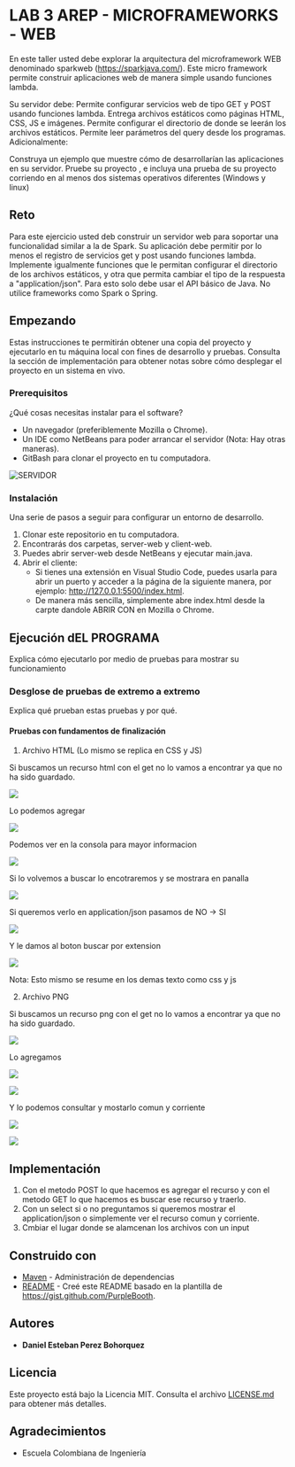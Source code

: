 # LAB 3 AREP - MICROFRAMEWORKS - WEB

En este taller usted debe explorar la arquitectura del microframework WEB denominado sparkweb (https://sparkjava.com/). Este micro framework permite construir aplicaciones web de manera simple usando funciones lambda.

Su servidor debe:
Permite configurar servicios web de tipo GET y POST usando funciones lambda.
Entrega archivos estáticos como páginas HTML, CSS, JS e imágenes.
Permite configurar el directorio de donde se leerán los archivos estáticos.
Permite leer parámetros del query  desde los programas.
Adicionalmente:

Construya un ejemplo que muestre cómo de desarrollarían las aplicaciones en su servidor.
Pruebe su proyecto , e incluya una prueba de su proyecto corriendo en al menos dos sistemas operativos diferentes (Windows y linux)
## Reto

Para este ejercicio usted deb construir un  servidor web para soportar una funcionalidad similar a la de Spark. Su aplicación debe permitir por lo menos el registro de servicios get y post usando funciones lambda. Implemente igualmente funciones que le permitan configurar el directorio de los archivos estáticos, y otra que permita cambiar el tipo de la respuesta a "application/json". Para esto solo debe usar el API básico de Java. No utilice frameworks como Spark o Spring.

## Empezando

Estas instrucciones te permitirán obtener una copia del proyecto y ejecutarlo en tu máquina local con fines de desarrollo y pruebas. Consulta la sección de implementación para obtener notas sobre cómo desplegar el proyecto en un sistema en vivo.

### Prerequisitos

¿Qué cosas necesitas instalar para el software?

- Un navegador (preferiblemente Mozilla o Chrome).
- Un IDE como NetBeans para poder arrancar el servidor (Nota: Hay otras maneras).
- GitBash para clonar el proyecto en tu computadora.

![SERVIDOR](img/server.png)

### Instalación

Una serie de pasos a seguir para configurar un entorno de desarrollo.

1. Clonar este repositorio en tu computadora.
2. Encontrarás dos carpetas, server-web y client-web.
3. Puedes abrir server-web desde NetBeans y ejecutar main.java.
4. Abrir el cliente:
   - Si tienes una extensión en Visual Studio Code, puedes usarla para abrir un puerto y acceder a la página de la siguiente manera, por ejemplo: http://127.0.0.1:5500/index.html.
   - De manera más sencilla, simplemente abre index.html desde la carpte dandole ABRIR CON  en Mozilla o Chrome.

## Ejecución dEL PROGRAMA


Explica cómo ejecutarlo por medio de pruebas para mostrar su funcionamiento

### Desglose de pruebas de extremo a extremo

Explica qué prueban estas pruebas y por qué.

#### Pruebas con fundamentos de finalización



1. Archivo HTML (Lo mismo se replica en CSS y JS)

Si buscamos un recurso html con el get no lo vamos a encontrar ya que no ha sido guardado.

![](img/1.png)

Lo podemos agregar

![](img/2.png)

Podemos ver en la consola para mayor informacion

![](img/3.png)

Si lo volvemos a buscar lo encotraremos y se mostrara en panalla

![](img/4.png)

Si queremos verlo en application/json pasamos de NO -> SI

![](img/5.png)

Y le damos al boton buscar por extension

![](img/6.png)

Nota: Esto mismo se resume en los demas texto como css y js


2. Archivo PNG

Si buscamos un recurso png con el get no lo vamos a encontrar ya que no ha sido guardado.

![](img/7.png)

Lo agregamos

![](img/8.png)

![](img/9.png)

Y lo podemos consultar y mostarlo comun y corriente

![](img/10.png)

![](img/11.png)



## Implementación

1. Con el metodo POST lo que hacemos es agregar el recurso y con el metodo GET lo que hacemos es buscar ese recurso y traerlo.
2. Con un select si o no preguntamos si queremos mostrar el application/json o simplemente ver el recurso comun y corriente.
3. Cmbiar el lugar donde se alamcenan los archivos con un input


## Construido con

- [Maven](https://maven.apache.org/) - Administración de dependencias
- [README](https://gist.github.com/PurpleBooth/109311bb0361f32d87a2) - Creé este README basado en la plantilla de https://gist.github.com/PurpleBooth.

## Autores

- **Daniel Esteban Perez Bohorquez**

## Licencia

Este proyecto está bajo la Licencia MIT. Consulta el archivo [LICENSE.md](LICENSE.md) para obtener más detalles.

## Agradecimientos

- Escuela Colombiana de Ingeniería
